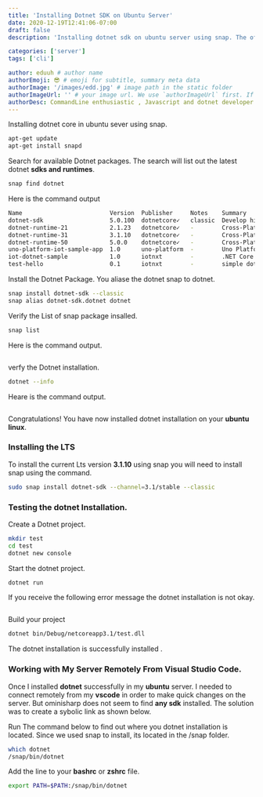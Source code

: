 ```yaml
---
title: 'Installing Dotnet SDK on Ubuntu Server'
date: 2020-12-19T12:41:06-07:00
draft: false
description: 'Installing dotnet sdk on ubuntu server using snap. The official way did not work for for the server. Here is way I got it working.'

categories: ['server']
tags: ['cli']

author: eduuh # author name
authorEmoji: 😎 # emoji for subtitle, summary meta data
authorImage: '/images/edd.jpg' # image path in the static folder
authorImageUrl: '' # your image url. We use `authorImageUrl` first. If not set, we use `authorImage`.
authorDesc: CommandLine enthusiastic , Javascript and dotnet developer # author description
---
```


Installing dotnet core in ubuntu sever using snap.

```bash
apt-get update
apt-get install snapd
```

Search for available Dotnet packages. The search will list out the latest dotnet **sdks and runtimes**.

```bash
snap find dotnet
```

Here is the command output

```bash
Name                         Version  Publisher     Notes    Summary
dotnet-sdk                   5.0.100  dotnetcore✓   classic  Develop high performance applications in less time, on any platform.
dotnet-runtime-21            2.1.23   dotnetcore✓   -        Cross-Platform .NET Core Runtime.
dotnet-runtime-31            3.1.10   dotnetcore✓   -        Cross-Platform .NET Core Runtime.
dotnet-runtime-50            5.0.0    dotnetcore✓   -        Cross-Platform .NET Runtime.
uno-platform-iot-sample-app  1.0      uno-platform  -        Uno Platform IoT Sample App
iot-dotnet-sample            1.0      iotnxt        -        .NET Core example Snap
test-hello                   0.1      iotnxt        -        simple dotnet hello world
```

Install the Dotnet Package. You aliase the dotnet snap to dotnet.

```bash
snap install dotnet-sdk --classic
snap alias dotnet-sdk.dotnet dotnet
```

Verify the List of snap package insalled.

```bash
snap list
```

Here is the command output.

```bash

```

verfy the Dotnet installation.

```bash
dotnet --info
```

Heare is the command output.

```bash

```

Congratulations! You have now installed dotnet installation on your **ubuntu linux**.

### Installing the LTS

To install the current Lts version **3.1.10** using snap you will need to install snap using the command.

```bash
sudo snap install dotnet-sdk --channel=3.1/stable --classic
```

### Testing the dotnet Installation.

Create a Dotnet project.

```bash
mkdir test
cd test
dotnet new console
```

Start the dotnet project.

```bash
dotnet run
```

If you receive the following error message the dotnet installation is not okay.

```bash

```

Build your project

```bash
dotnet bin/Debug/netcoreapp3.1/test.dll
```

The dotnet installation is successfully installed .

### Working with My Server Remotely From Visual Studio Code.

Once I installed **dotnet** successfully in my **ubuntu** server. I needed to connect remotely from my **vscode** in order to make quick changes on the server. But ominisharp does not seem to find **any sdk** installed. The solution was to create a sybolic link as shown below.

Run The command below to find out where you dotnet installation is located. Since we used snap to install, its located in the /snap folder.

```bash
which dotnet
/snap/bin/dotnet
```

Add the line to your **bashrc** or **zshrc** file.

```bash
export PATH=$PATH:/snap/bin/dotnet
```
